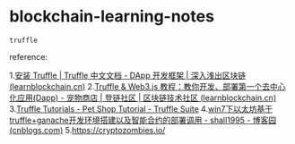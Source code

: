 # blockchain-learning-notes

`truffle `

reference:

1.[安装 Truffle | Truffle 中文文档 - DApp 开发框架 | 深入浅出区块链 (learnblockchain.cn)](https://learnblockchain.cn/docs/truffle/getting-started/installation.html#)
2.[Truffle &amp; Web3.js 教程：教你开发、部署第一个去中心化应用(Dapp) - 宠物商店 | 登链社区 | 区块链技术社区 (learnblockchain.cn)](https://learnblockchain.cn/2018/01/12/first-dapp/)
3.[Truffle Tutorials - Pet Shop Tutorial - Truffle Suite](https://trufflesuite.com/tutorial/)
4.[win7下以太坊基于truffle+ganache开发环境搭建以及智能合约的部署调用 - shall1995 - 博客园 (cnblogs.com)](https://www.cnblogs.com/shall1995/p/11619732.html)
5.https://cryptozombies.io/
